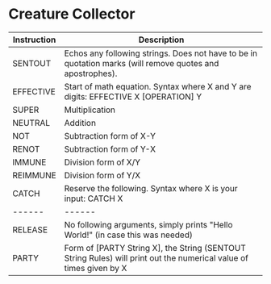 # Creature Collector

| Instruction | Description                                                                                                        |
| ----------- | ------------------------------------------------------------------------------------------------------------------ |
| SENTOUT     | Echos any following strings. Does not have to be in quotation marks (will remove quotes and apostrophes).          |
| EFFECTIVE   | Start of math equation. Syntax where X and Y are digits: EFFECTIVE X [OPERATION] Y                                 |
| SUPER       | Multiplication                                                                                                     |
| NEUTRAL     | Addition                                                                                                           |
| NOT         | Subtraction form of X-Y                                                                                            |
| RENOT       | Subtraction form of Y-X                                                                                            |
| IMMUNE      | Division form of X/Y                                                                                               |
| REIMMUNE    | Division form of Y/X                                                                                               |
| CATCH       | Reserve the following. Syntax where X is your input: CATCH X                                                       |
| ------      | ------                                                                                                             |
| RELEASE     | No following arguments, simply prints "Hello World!" (in case this was needed)                                     |
| PARTY       | Form of [PARTY String X], the String (SENTOUT String Rules) will print out the numerical value of times given by X |
